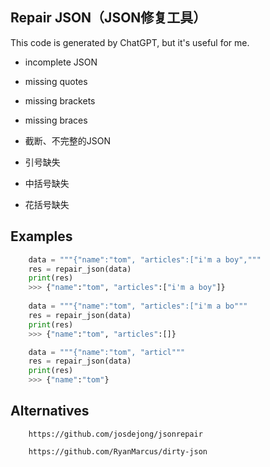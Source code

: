 ## Repair JSON（JSON修复工具）

This code is generated by ChatGPT, but it's useful for me.

- incomplete JSON
- missing quotes
- missing brackets
- missing braces


- 截断、不完整的JSON
- 引号缺失
- 中括号缺失
- 花括号缺失

## Examples
```python
    data = """{"name":"tom", "articles":["i'm a boy","""
    res = repair_json(data)
    print(res)
    >>> {"name":"tom", "articles":["i'm a boy"]}
    
    data = """{"name":"tom", "articles":["i'm a bo"""
    res = repair_json(data)
    print(res)
    >>> {"name":"tom", "articles":[]}

    data = """{"name":"tom", "articl"""
    res = repair_json(data)
    print(res)
    >>> {"name":"tom"}
```

## Alternatives
```angular2html
    https://github.com/josdejong/jsonrepair

    https://github.com/RyanMarcus/dirty-json
```